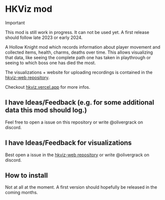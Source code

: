 ﻿# HKViz mod

> [!IMPORTANT]  
> This mod is still work in progress. It can not be used yet. A first release should follow late 2023 or early 2024.

A Hollow Knight mod which records information about player movement and collected items, health, charms, deaths over time.
This allows visualizing that data, like seeing the complete path one has taken in playthrough or seeing to which boss one has died the most.

The visualizations + website for uploading recordings is contained in the [hkviz-web repository](https://github.com/hkviz/hkviz-web).

Checkout [hkviz.vercel.app](https://hkviz.vercel.app/) for more infos. 

## I have Ideas/Feedback (e.g. for some additional data this mod should log.)
Feel free to open a issue on this repository or write @olivergrack on discord.

## I have Ideas/Feedback for visualizations
Best open a issue in the [hkviz-web repository](https://github.com/hkviz/hkviz-web) or write @olivergrack on discord.

## How to install
Not at all at the moment. A first version should hopefully be released in the coming months.

